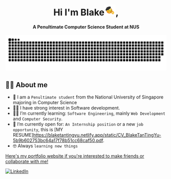 <div align="center">
<h1 align="center">Hi I'm Blake<img width="35" src="https://github.com/blaketingyu/blaketingyu/blob/main/resources/images/Sheesh-Emoji-2022.gif">, </h1>
<h4 align="center">A Penultimate Computer Science Student at NUS</h4>
</div>

<div align="center">
 
  <img  src="https://github.com/blaketingyu/blaketingyu/blob/main/resources/images/grid-snake.svg" alt="snake" /> 
  
</div>

## :sassy_man:  About me
- :school: I am a `Penultimate student` from the National University of Singapore majoring in Computer Science
- :technologist: I have strong interest in Software development. 
- :student: I’m currently learning: `Software Engineering`, mainly `Web Development` and `Computer Security`.
- :thinking: I’m currently open for: `An Internship position` or a new `job opportunity`, this is [MY RESUME]https://blaketantingyu.netlify.app/static/CV_BlakeTanTingYu-5b9b602753bc64a17f78b51cc68caf50.pdf.
- :nerd_face: Always `learning new things`

<a href= "https://blaketantingyu.netlify.app/">Here's my portfolio website if you're interested to make friends or collaborate with me!</a>

<a href="https://www.linkedin.com/in/blaketingyu" target="_blank"><img src="https://img.shields.io/badge/LinkedIn-%230077B5.svg?&style=flat-square&logo=linkedin&logoColor=white" alt="LinkedIn"></a>








